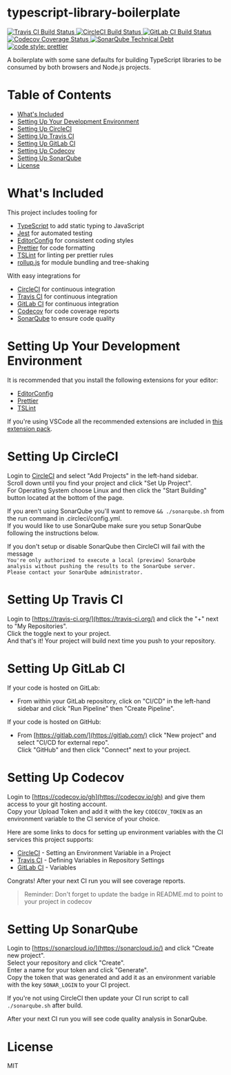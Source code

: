 # typescript-library-boilerplate <!-- omit in toc -->

<p>
  <a href="https://travis-ci.org/mattpjohnson/typescript-library-boilerplate">
    <img alt="Travis CI Build Status" src="https://img.shields.io/travis/mattpjohnson/typescript-library-boilerplate/master.svg?style=flat&label=Travis+CI">
  </a>
  <a href="https://circleci.com/gh/mattpjohnson/typescript-library-boilerplate">
    <img alt="CircleCI Build Status" src="https://img.shields.io/circleci/project/github/mattpjohnson/typescript-library-boilerplate/master.svg?style=flat&label=CircleCI">
  </a>
  <a href="https://gitlab.com/mattpjohnson/typescript-library-boilerplate/pipelines">
    <img alt="GitLab CI Build Status" src="https://gitlab.com/mattpjohnson/typescript-library-boilerplate/badges/master/build.svg?style=flat">
  </a>
  <a href="https://codecov.io/gh/mattpjohnson/typescript-library-boilerplate">
    <img alt="Codecov Coverage Status" src="https://img.shields.io/codecov/c/github/mattpjohnson/typescript-library-boilerplate.svg?style=flat">
  </a>
  <a href="https://sonarcloud.io/dashboard?id=mattpjohnson_typescript-library-boilerplate">
    <img alt="SonarQube Technical Debt" src="https://img.shields.io/sonar/http/sonarcloud.io/mattpjohnson_typescript-library-boilerplate/tech_debt.svg?style=flat">
  </a>
  <a href="https://github.com/prettier/prettier#badge">
    <img alt="code style: prettier" src="https://img.shields.io/badge/code_style-prettier-ff69b4.svg?style=flat">
  </a>
</p>

A boilerplate with some sane defaults for building TypeScript libraries to be consumed by both browsers and Node.js projects.

# Table of Contents <!-- omit in toc -->

- [What's Included](#whats-included)
- [Setting Up Your Development Environment](#setting-up-your-development-environment)
- [Setting Up CircleCI](#setting-up-circleci)
- [Setting Up Travis CI](#setting-up-travis-ci)
- [Setting Up GitLab CI](#setting-up-gitlab-ci)
- [Setting Up Codecov](#setting-up-codecov)
- [Setting Up SonarQube](#setting-up-sonarqube)
- [License](#license)

# What's Included

This project includes tooling for

- [TypeScript](https://www.typescriptlang.org/) to add static typing to JavaScript
- [Jest](https://jestjs.io/) for automated testing
- [EditorConfig](https://editorconfig.org/) for consistent coding styles
- [Prettier](https://prettier.io/) for code formatting
- [TSLint](https://palantir.github.io/tslint/) for linting per prettier rules
- [rollup.js](https://rollupjs.org/) for module bundling and tree-shaking

With easy integrations for

- [CircleCI](https://circleci.com/) for continuous integration
- [Travis CI](https://travis-ci.org/) for continuous integration
- [GitLab CI](https://about.gitlab.com/features/gitlab-ci-cd/) for continuous integration
- [Codecov](https://codecov.io/gh/) for code coverage reports
- [SonarQube](https://www.sonarqube.org/) to ensure code quality

# Setting Up Your Development Environment

It is recommended that you install the following extensions for your editor:

- [EditorConfig](https://editorconfig.org/)
- [Prettier](https://prettier.io/)
- [TSLint](https://palantir.github.io/tslint/)

If you're using VSCode all the recommended extensions are included in [this extension pack]().

# Setting Up CircleCI

Login to [CircleCI](https://circleci.com/) and select "Add Projects" in the left-hand sidebar.<br>
Scroll down until you find your project and click "Set Up Project".<br>
For Operating System choose Linux and then click the "Start Building" button located at the bottom of the page.

If you aren't using SonarQube you'll want to remove `&& ./sonarqube.sh` from the run command in .circleci/config.yml. <br>
If you would like to use SonarQube make sure you setup SonarQube following the instructions below.

If you don't setup or disable SonarQube then CircleCI will fail with the message<br>
`You're only authorized to execute a local (preview) SonarQube`<br>
`analysis without pushing the results to the SonarQube server.`<br>
`Please contact your SonarQube administrator.`

# Setting Up Travis CI

Login to [https://travis-ci.org/](https://travis-ci.org/) and click the "+" next to "My Repositories".<br>
Click the toggle next to your project.<br>
And that's it! Your project will build next time you push to your repository.

# Setting Up GitLab CI

If your code is hosted on GitLab:

- From within your GitLab repository, click on "CI/CD" in the left-hand sidebar and click "Run Pipeline" then "Create Pipeline".

If your code is hosted on GitHub:

- From [https://gitlab.com/](https://gitlab.com/) click "New project" and select "CI/CD for external repo".<br>
  Click "GitHub" and then click "Connect" next to your project.

# Setting Up Codecov

Login to [https://codecov.io/gh](https://codecov.io/gh) and give them access to your git hosting account.<br>
Copy your Upload Token and add it with the key `CODECOV_TOKEN` as an environment variable to the CI service of your choice.

Here are some links to docs for setting up environment variables with the CI services this project supports:

- [CircleCI](https://circleci.com/docs/2.0/env-vars/#setting-an-environment-variable-in-a-project) - Setting an Environment Variable in a Project
- [Travis CI](https://docs.travis-ci.com/user/environment-variables/#defining-variables-in-repository-settings) - Defining Variables in Repository Settings
- [GitLab CI](https://docs.gitlab.com/ee/ci/variables/#variables) - Variables

Congrats! After your next CI run you will see coverage reports.

> Reminder: Don't forget to update the badge in README.md to point to your project in codecov

# Setting Up SonarQube

Login to [https://sonarcloud.io/](https://sonarcloud.io/) and click "Create new project".<br>
Select your repository and click "Create".<br>
Enter a name for your token and click "Generate".<br>
Copy the token that was generated and add it as an environment variable with the key `SONAR_LOGIN` to your CI project.

If you're not using CircleCI then update your CI run script to call `./sonarqube.sh` after build.

After your next CI run you will see code quality analysis in SonarQube.

# License

MIT
